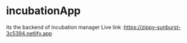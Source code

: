 # incubationApp

its the backend of incubation manager 
Live link :https://zippy-sunburst-3c5394.netlify.app
